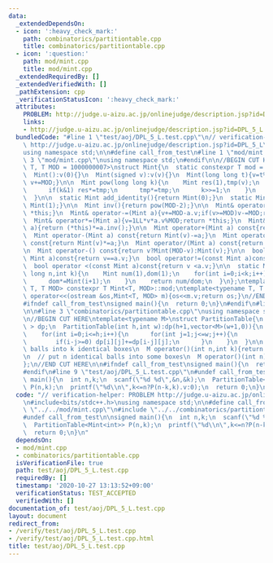 ```yaml
---
data:
  _extendedDependsOn:
  - icon: ':heavy_check_mark:'
    path: combinatorics/partitiontable.cpp
    title: combinatorics/partitiontable.cpp
  - icon: ':question:'
    path: mod/mint.cpp
    title: mod/mint.cpp
  _extendedRequiredBy: []
  _extendedVerifiedWith: []
  _pathExtension: cpp
  _verificationStatusIcon: ':heavy_check_mark:'
  attributes:
    PROBLEM: http://judge.u-aizu.ac.jp/onlinejudge/description.jsp?id=DPL_5_L
    links:
    - http://judge.u-aizu.ac.jp/onlinejudge/description.jsp?id=DPL_5_L
  bundledCode: "#line 1 \"test/aoj/DPL_5_L.test.cpp\"\n// verification-helper: PROBLEM\
    \ http://judge.u-aizu.ac.jp/onlinejudge/description.jsp?id=DPL_5_L\n\n#include<bits/stdc++.h>\n\
    using namespace std;\n\n#define call_from_test\n#line 1 \"mod/mint.cpp\"\n\n#line\
    \ 3 \"mod/mint.cpp\"\nusing namespace std;\n#endif\n\n//BEGIN CUT HERE\ntemplate<typename\
    \ T, T MOD = 1000000007>\nstruct Mint{\n  static constexpr T mod = MOD;\n  T v;\n\
    \  Mint():v(0){}\n  Mint(signed v):v(v){}\n  Mint(long long t){v=t%MOD;if(v<0)\
    \ v+=MOD;}\n\n  Mint pow(long long k){\n    Mint res(1),tmp(v);\n    while(k){\n\
    \      if(k&1) res*=tmp;\n      tmp*=tmp;\n      k>>=1;\n    }\n    return res;\n\
    \  }\n\n  static Mint add_identity(){return Mint(0);}\n  static Mint mul_identity(){return\
    \ Mint(1);}\n\n  Mint inv(){return pow(MOD-2);}\n\n  Mint& operator+=(Mint a){v+=a.v;if(v>=MOD)v-=MOD;return\
    \ *this;}\n  Mint& operator-=(Mint a){v+=MOD-a.v;if(v>=MOD)v-=MOD;return *this;}\n\
    \  Mint& operator*=(Mint a){v=1LL*v*a.v%MOD;return *this;}\n  Mint& operator/=(Mint\
    \ a){return (*this)*=a.inv();}\n\n  Mint operator+(Mint a) const{return Mint(v)+=a;}\n\
    \  Mint operator-(Mint a) const{return Mint(v)-=a;}\n  Mint operator*(Mint a)\
    \ const{return Mint(v)*=a;}\n  Mint operator/(Mint a) const{return Mint(v)/=a;}\n\
    \n  Mint operator-() const{return v?Mint(MOD-v):Mint(v);}\n\n  bool operator==(const\
    \ Mint a)const{return v==a.v;}\n  bool operator!=(const Mint a)const{return v!=a.v;}\n\
    \  bool operator <(const Mint a)const{return v <a.v;}\n\n  static Mint comb(long\
    \ long n,int k){\n    Mint num(1),dom(1);\n    for(int i=0;i<k;i++){\n      num*=Mint(n-i);\n\
    \      dom*=Mint(i+1);\n    }\n    return num/dom;\n  }\n};\ntemplate<typename\
    \ T, T MOD> constexpr T Mint<T, MOD>::mod;\ntemplate<typename T, T MOD>\nostream&\
    \ operator<<(ostream &os,Mint<T, MOD> m){os<<m.v;return os;}\n//END CUT HERE\n\
    #ifndef call_from_test\nsigned main(){\n  return 0;\n}\n#endif\n#line 1 \"combinatorics/partitiontable.cpp\"\
    \n\n#line 3 \"combinatorics/partitiontable.cpp\"\nusing namespace std;\n#endif\n\
    \n//BEGIN CUT HERE\ntemplate<typename M>\nstruct PartitionTable{\n  vector< vector<M>\
    \ > dp;\n  PartitionTable(int h,int w):dp(h+1,vector<M>(w+1,0)){\n    dp[0][0]=M(1);\n\
    \    for(int i=0;i<=h;i++){\n      for(int j=1;j<=w;j++){\n        dp[i][j]=dp[i][j-1];\n\
    \        if(i-j>=0) dp[i][j]+=dp[i-j][j];\n      }\n    }\n  }\n\n  // put n identical\
    \ balls into k identical boxes\n  M operator()(int n,int k){return dp[n][k];}\n\
    \n  // put n identical balls into some boxes\n  M operator()(int n){return dp[n][n];}\n\
    };\n//END CUT HERE\n\n#ifndef call_from_test\nsigned main(){\n  return 0;\n}\n\
    #endif\n#line 9 \"test/aoj/DPL_5_L.test.cpp\"\n#undef call_from_test\n\nsigned\
    \ main(){\n  int n,k;\n  scanf(\"%d %d\",&n,&k);\n  PartitionTable<Mint<int>>\
    \ P(n,k);\n  printf(\"%d\\n\",k<=n?P(n-k,k).v:0);\n  return 0;\n}\n"
  code: "// verification-helper: PROBLEM http://judge.u-aizu.ac.jp/onlinejudge/description.jsp?id=DPL_5_L\n\
    \n#include<bits/stdc++.h>\nusing namespace std;\n\n#define call_from_test\n#include\
    \ \"../../mod/mint.cpp\"\n#include \"../../combinatorics/partitiontable.cpp\"\n\
    #undef call_from_test\n\nsigned main(){\n  int n,k;\n  scanf(\"%d %d\",&n,&k);\n\
    \  PartitionTable<Mint<int>> P(n,k);\n  printf(\"%d\\n\",k<=n?P(n-k,k).v:0);\n\
    \  return 0;\n}\n"
  dependsOn:
  - mod/mint.cpp
  - combinatorics/partitiontable.cpp
  isVerificationFile: true
  path: test/aoj/DPL_5_L.test.cpp
  requiredBy: []
  timestamp: '2020-10-27 13:13:52+09:00'
  verificationStatus: TEST_ACCEPTED
  verifiedWith: []
documentation_of: test/aoj/DPL_5_L.test.cpp
layout: document
redirect_from:
- /verify/test/aoj/DPL_5_L.test.cpp
- /verify/test/aoj/DPL_5_L.test.cpp.html
title: test/aoj/DPL_5_L.test.cpp
---
```

